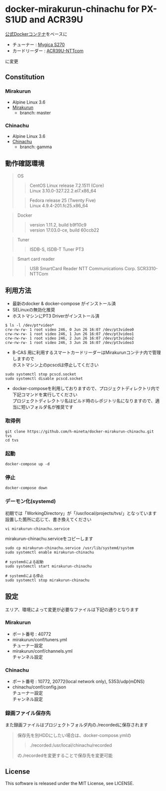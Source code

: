 # docker-mirakurun-chinachu for PX-S1UD and ACR39U
[公式Dockerコンテナ](https://github.com/Chinachu/docker-mirakurun-chinachu)をベースに

- チューナー : [Mygica S270](https://www.geniatech.com/product/s270-fullseg-usb-tv/)
- カードリーダー : [ACR39U-NTTcom](http://www.ntt.com/business/services/application/authentication/jpki/download6.html)

に変更

## Constitution
### Mirakurun
- Alpine Linux 3.6
- [Mirakurun](https://github.com/kanreisa/Mirakurun)
  - branch: master

### Chinachu
- Alpine Linux 3.6
- [Chinachu](https://github.com/kanreisa/Chinachu)
  - branch: gamma

## 動作確認環境
> OS
>>CentOS Linux release 7.2.1511 (Core)  
>> Linux 3.10.0-327.22.2.el7.x86_64  
>
>>Fedora release 25 (Twenty Five)  
>> Linux 4.9.4-201.fc25.x86_64  

>Docker
>>version 1.11.2, build b9f10c9  
>>version 17.03.0-ce, build 60ccb22  

>Tuner
>>ISDB-S, ISDB-T Tuner PT3  

>Smart card reader
>>USB SmartCard Reader NTT Communications Corp. SCR3310-NTTCom  

## 利用方法
- 最新のdocker & docker-compose がインストール済
- SELinuxの無効化推奨
- ホストマシンにPT3 Driverがインストール済
```
$ ls -l /dev/pt*video*
crw-rw-rw- 1 root video 246, 0 Jun 26 16:07 /dev/pt3video0
crw-rw-rw- 1 root video 246, 1 Jun 26 16:07 /dev/pt3video1
crw-rw-rw- 1 root video 246, 2 Jun 26 16:07 /dev/pt3video2
crw-rw-rw- 1 root video 246, 3 Jun 26 16:07 /dev/pt3video3
```
- B-CAS 用に利用するスマートカードリーダーはMirakurunコンテナ内で管理しますので  
ホストマシン上のpcscdは停止してください
```
sudo systemctl stop pcscd.socket
sudo systemctl disable pcscd.socket
```

- docker-composeを利用しておりますので、プロジェクトディレクトリ内で下記コマンドを実行してください  
プロジェクトディレクトリ名はビルド時のレポジトリ名になりますので、適当に短いフォルダ名が推奨です

### 取得例
```shell
git clone https://github.com/h-mineta/docker-mirakurun-chinachu.git tvs
cd tvs
```
### 起動
```shell
docker-compose up -d
```
### 停止
```shell
docker-compose down
```

### デーモン化(systemd)
初期では「WorkingDirectory」が「/usr/local/projects/tvs/」となっています  
設置した箇所に応じて、書き換えてください
```shell
vi mirakurun-chinachu.service
```

mirakurun-chinachu.serviceをコピーします
```shell
sudo cp mirakurun-chinachu.service /usr/lib/systemd/system
sudo systemctl enable mirakurun-chinachu

# systemdによる起動
sudo systemctl start mirakurun-chinachu

# systemdによる停止
sudo systemctl stop mirakurun-chinachu
```

## 設定
エリア、環境によって変更が必要なファイルは下記の通りとなります
### Mirakurun
- ポート番号 : 40772
- mirakurun/conf/tuners.yml  
チューナー設定
- mirakurun/conf/channels.yml  
チャンネル設定

### Chinachu
- ポート番号 : 10772, 20772(local network only), 5353/udp(mDNS)
- chinachu/conf/config.json  
チューナー設定  
チャンネル設定

### 録画ファイル保存先
また録画ファイルはプロジェクトフォルダ内の./recordedに保存されます  
> 保存先を別HDDにしたい場合は、docker-compose.ymlの
>> ./recorded:/usr/local/chinachu/recorded
>
> の./recordedを変更することで保存先を変更可能

## License
This software is released under the MIT License, see LICENSE.
